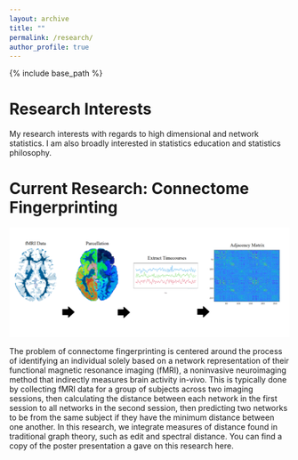 ```yaml
---
layout: archive
title: ""
permalink: /research/
author_profile: true
---
```


{% include base_path %}

Research Interests
=====

My research interests with regards to high dimensional and network statistics. I am also broadly interested in statistics education and statistics philosophy.

Current Research: Connectome Fingerprinting
=====

![](fmri_preprocessing.png)

The problem of connectome fingerprinting is centered around the process of identifying an individual solely based on a network representation of their functional magnetic resonance imaging (fMRI), a noninvasive neuroimaging method that indirectly measures brain activity in-vivo. This is typically done by collecting fMRI data for a group of subjects across two imaging sessions, then calculating the distance between each network in the first session to all networks in the second session, then predicting two networks to be from the same subject if they have the minimum distance between one another. In this research, we integrate measures of distance found in traditional graph theory, such as edit and spectral distance. You can find a copy of the poster presentation a gave on this research here. 


